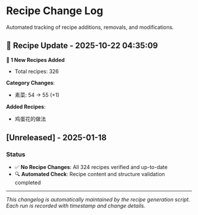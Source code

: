 # Recipe Change Log

Automated tracking of recipe additions, removals, and modifications.

## 🔄 Recipe Update - 2025-10-22 04:35:09

**📝 1 New Recipes Added**
- Total recipes: 326

**Category Changes**:
- 素菜: 54 → 55 (+1)

**Added Recipes**:
- 鸡蛋花的做法
## [Unreleased] - 2025-01-18

### Status
- ✅ **No Recipe Changes**: All 324 recipes verified and up-to-date
- 🔍 **Automated Check**: Recipe content and structure validation completed

---

*This changelog is automatically maintained by the recipe generation script. Each run is recorded with timestamp and change details.*